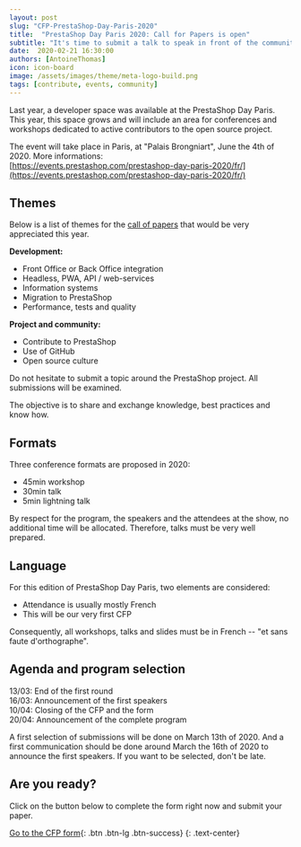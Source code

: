 ```yaml
---
layout: post
slug: "CFP-PrestaShop-Day-Paris-2020"
title:  "PrestaShop Day Paris 2020: Call for Papers is open"
subtitle: "It's time to submit a talk to speak in front of the community"
date:  2020-02-21 16:30:00
authors: [AntoineThomas]
icon: icon-board
image: /assets/images/theme/meta-logo-build.png
tags: [contribute, events, community]
---
```



Last year, a developer space was available at the PrestaShop Day Paris. This year, this space grows and will include an area for conferences and workshops dedicated to active contributors to the open source project.

The event will take place in Paris, at "Palais Brongniart", June the 4th of 2020. More informations:  
[https://events.prestashop.com/prestashop-day-paris-2020/fr/](https://events.prestashop.com/prestashop-day-paris-2020/fr/)

## Themes

Below is a list of themes for the [call of papers](https://en.wikipedia.org/wiki/Academic_conference#Organizing_an_academic_conference) that would be very appreciated this year.

**Development:**

- Front Office or Back Office integration
- Headless, PWA, API / web-services
- Information systems
- Migration to PrestaShop
- Performance, tests and quality

**Project and community:**

- Contribute to PrestaShop
- Use of GitHub
- Open source culture

Do not hesitate to submit a topic around the PrestaShop project. All submissions will be examined.

The objective is to share and exchange knowledge, best practices and know how.

## Formats

Three conference formats are proposed in 2020:

- 45min workshop
- 30min talk
- 5min lightning talk

By respect for the program, the speakers and the attendees at the show, no additional time will be allocated. Therefore, talks must be very well prepared.

## Language

For this edition of PrestaShop Day Paris, two elements are considered:

- Attendance is usually mostly French
- This will be our very first CFP

Consequently, all workshops, talks and slides must be in French -- "et sans faute d'orthographe".

## Agenda and program selection

13/03: End of the first round  
16/03: Announcement of the first speakers  
10/04: Closing of the CFP and the form  
20/04: Announcement of the complete program

A first selection of submissions will be done on March 13th of 2020. And a first communication should be done around March the 16th of 2020 to announce the first speakers. If you want to be selected, don't be late.

## Are you ready?

Click on the button below to complete the form right now and submit your paper.

[Go to the CFP form](https://docs.google.com/forms/d/e/1FAIpQLSdsIcc9mvX3r7nQkDyTcw-V4m_1jCv8TRXXs69ybtC1DCyCyA/viewform?usp=sf_link){: .btn .btn-lg .btn-success}
{: .text-center}
